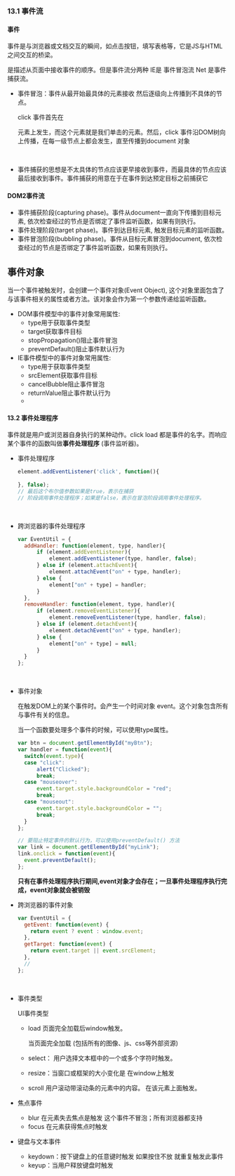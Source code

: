 ### 13.1 事件流



#### 事件

事件是与浏览器或文档交互的瞬间，如点击按钮，填写表格等，它是JS与HTML之间交互的桥梁。



是描述从页面中接收事件的顺序。但是事件流分两种  IE是 事件冒泡流 Net 是事件捕获流。

* 事件冒泡：事件从最开始最具体的元素接收 然后逐级向上传播到不具体的节点。

  click 事件首先在<div>元素上发生，而这个元素就是我们单击的元素。然后，click
  事件沿DOM树向上传播，在每一级节点上都会发生，直至传播到document 对象

  ​

* 事件捕获的思想是不太具体的节点应该更早接收到事件，而最具体的节点应该最后接收到事件。事件捕获的用意在于在事件到达预定目标之前捕获它



#### DOM2事件流

- 事件捕获阶段(capturing phase)。事件从document一直向下传播到目标元素, 依次检查经过的节点是否绑定了事件监听函数，如果有则执行。
- 事件处理阶段(target phase)。事件到达目标元素, 触发目标元素的监听函数。
- 事件冒泡阶段(bubbling phase)。事件从目标元素冒泡到document, 依次检查经过的节点是否绑定了事件监听函数，如果有则执行。



## 事件对象

当一个事件被触发时，会创建一个事件对象(Event Object), 这个对象里面包含了与该事件相关的属性或者方法。该对象会作为第一个参数传递给监听函数。

- DOM事件模型中的事件对象常用属性:
  - type用于获取事件类型
  - target获取事件目标
  - stopPropagation()阻止事件冒泡
  - preventDefault()阻止事件默认行为
- IE事件模型中的事件对象常用属性:
  - type用于获取事件类型
  - srcElement获取事件目标
  - cancelBubble阻止事件冒泡
  - returnValue阻止事件默认行为
  - ​

#### 13.2 事件处理程序

事件就是用户或浏览器自身执行的某种动作。click load 都是事件的名字。而响应某个事件的函数叫做**事件处理程序** (事件监听器)。

* 事件处理程序

  ```javascript
  element.addEventListener('click', function(){
    
  }, false);
  // 最后这个布尔值参数如果是true，表示在捕获
  // 阶段调用事件处理程序；如果是false，表示在冒泡阶段调用事件处理程序。
  ```

  ​

* 跨浏览器的事件处理程序

  ```javascript
  var EventUtil = {
    addHandler: function(element, type, handler){
    	if (element.addEventListener){
    		element.addEventListener(type, handler, false);
    	} else if (element.attachEvent){
    		element.attachEvent("on" + type, handler);
    	} else {
    		element["on" + type] = handler;
    	}
    },
    removeHandler: function(element, type, handler){
    	if (element.removeEventListener){
    		element.removeEventListener(type, handler, false);
    	} else if (element.detachEvent){
    		element.detachEvent("on" + type, handler);
    	} else {
    		element["on" + type] = null;
    	}
    }
  };
  ```

  ​

* 事件对象

  在触发DOM上的某个事件时。会产生一个时间对象 event。这个对象包含所有与事件有关的信息。

  当一个函数要处理多个事件的时候，可以使用type属性。

  ```javascript
  var btn = document.getElementById("myBtn");
  var handler = function(event){
    switch(event.type){
  	case "click":
  		alert("Clicked");
  		break;
  	case "mouseover":
  		event.target.style.backgroundColor = "red";
  		break;
  	case "mouseout":
  		event.target.style.backgroundColor = "";
  		break;
  	}
  };

  // 要阻止特定事件的默认行为，可以使用preventDefault() 方法
  var link = document.getElementById("myLink");
  link.onclick = function(event){
  	event.preventDefault();
  };
  ```

  **只有在事件处理程序执行期间,event对象才会存在；一旦事件处理程序执行完成，event对象就会被销毁**



* 跨浏览器的事件对象

  ```javascript
  var EventUtil = {
    getEvent: function(event) {
      return event ? event : window.event; 
    },
    getTarget: function(event) {
      return event.target || event.srcElement;
    },
    // 
  };
  ```

  ​

* 事件类型

  UI事件类型

  * load 页面完全加载后window触发。

    当页面完全加载 (包括所有的图像、js、css等外部资源)

  * select： 用户选择文本框中的一个或多个字符时触发。

  * resize：当窗口或框架的大小变化是 在window上触发

  * scroll 用户滚动带滚动条的元素中的内容。 在该元素上面触发。

* 焦点事件

  * blur 在元素失去焦点是触发 这个事件不冒泡；所有浏览器都支持
  * focus 在元素获得焦点时触发

* 键盘与文本事件

  * keydown：按下键盘上的任意键时触发 如果按住不放 就重复触发此事件
  * keyup：当用户释放键盘时触发

































